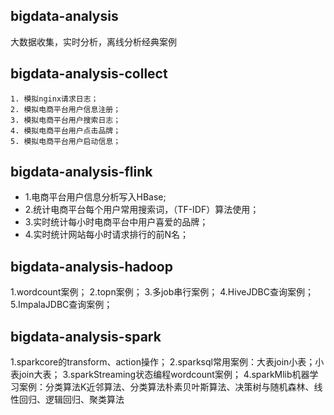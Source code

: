 ## bigdata-analysis
  大数据收集，实时分析，离线分析经典案例

## bigdata-analysis-collect
    1. 模拟nginx请求日志；
    2. 模拟电商平台用户信息注册；
    3. 模拟电商平台用户搜索日志；
    4. 模拟电商平台用户点击品牌；
    5. 模拟电商平台用户启动信息；
    
## bigdata-analysis-flink
  * 1.电商平台用户信息分析写入HBase;
  * 2.统计电商平台每个用户常用搜索词，（TF-IDF）算法使用；
  * 3.实时统计每小时电商平台中用户喜爱的品牌；
  * 4.实时统计网站每小时请求排行的前N名；

## bigdata-analysis-hadoop
  1.wordcount案例；
  2.topn案例；
  3.多job串行案例；
  4.HiveJDBC查询案例；
  5.ImpalaJDBC查询案例；

## bigdata-analysis-spark
  1.sparkcore的transform、action操作；
  2.sparksql常用案例：大表join小表；小表join大表；
  3.sparkStreaming状态编程wordcount案例；
  4.sparkMlib机器学习案例：分类算法K近邻算法、分类算法朴素贝叶斯算法、决策树与随机森林、线性回归、逻辑回归、聚类算法
